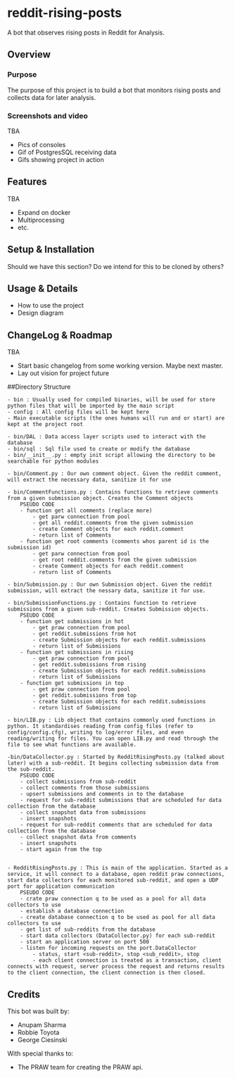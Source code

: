 # reddit-rising-posts

A bot that observes rising posts in Reddit for Analysis.

## Overview

### Purpose

The purpose of this project is to build a bot that monitors rising posts and collects
data for later analysis. 

### Screenshots and video

TBA

- Pics of consoles
- Gif of PostgresSQL receiving data
- Gifs showing project in action

## Features

TBA

- Expand on docker
- Multiprocessing
- etc.

## Setup & Installation

Should we have this section? Do we intend for this to be cloned by others?

## Usage & Details

- How to use the project
- Design diagram

## ChangeLog & Roadmap

TBA

- Start basic changelog from some working version. Maybe next master.
- Lay out vision for project future

##Directory Structure

    - bin : Usually used for compiled binaries, will be used for store python files that will be imported by the main script
    - config : All config files will be kept here
    - Main executable scripts (the ones humans will run and or start) are kept at the project root

    - bin/DAL : Data access layer scripts used to interact with the database
    - bin/sql : Sql file used to create or modify the database
    - bin/__init__.py : empty init script allowing the directory to be searchable for python modules

    - bin/Comment.py : Our own comment object. Given the reddit comment, will extract the necessary data, sanitize it for use

    - bin/CommentFunctions.py : Contains functions to retrieve comments from a given submission object. Creates the Comment objects
        PSEUDO CODE
        - function get all comments (replace more)
            - get parw connection from pool
            - get all reddit.comments from the given submission
            - create Comment objects for each reddit.comment
            - return list of Comments
        - function get root comments (comments whos parent id is the submission id)
            - get parw connection from pool
            - get root reddit.comments from the given submission
            - create Comment objects for each reddit.comment
            - return list of Comments

    - bin/Submission.py : Our own Submission object. Given the reddit submission, will extract the nessary data, sanitize it for use.

    - bin/SubmissionFunctions.py : Contains function to retrieve submissions from a given sub-reddit. Creates Submission objects.
        PSEUDO CODE
        - function get submissions in hot
            - get praw connection from pool
            - get reddit.submissions from hot
            - create Submission objects for each reddit.submissions
            - return list of Submissions
        - function get submissions in rising
            - get praw connection from pool
            - get reddit.submissions from rising
            - create Submission objects for each reddit.submissions
            - return list of Submissions
        - function get submissions in top
            - get praw connection from pool
            - get reddit.submissions from top
            - create Submission objects for each reddit.submissions
            - return list of Submissions

    - bin/LIB.py : Lib object that contains commonly used functions in python. It standardises reading from config files (refer to config/config.cfg), writing to log/error files, and even reading/writing for files. You can open LIB.py and read through the file to see what functions are available.

    -bin/DataCollector.py : Started by RedditRisingPosts.py (talked about later) with a sub-reddit. It begins collecting submission data from the sub-reddit.
        PSEUDO CODE
        - collect submissions from sub-reddit
        - collect comments from those submissions
        - upsert submissions and comments in to the database
        - request for sub-reddit submissions that are scheduled for data collection from the database
        - collect snapshot data from submissions
        - insert snapshots
        - request for sub-reddit comments that are scheduled for data collection from the database
        - collect snapshot data from comments
        - insert snapshots
        - start again from the top


    - RedditRisingPosts.py : This is main of the application. Started as a service, it will connect to a database, open reddit praw connections, start data collectors for each monitored sub-reddit, and open a UDP port for application communication
        PSEUDO CODE
        - crate praw connection q to be used as a pool for all data collectors to use
        - establish a database connection
        - create database connection q to be used as pool for all data collectors to use
        - get list of sub-reddits from the database
        - start data collectors (DataCollector.py) for each sub-reddit
        - start an application server on port 500
        - listen for incoming requests on the port.DataCollector
            - status, start <sub-reddit>, stop <sub_reddit>, stop
            - each client connection is treated as a transaction, client connects with request, server process the request and returns results to the client connection, the client connection is then closed.
            
## Credits

This bot was built by: 
- Anupam Sharma
- Robbie Toyota
- George Ciesinski  

With special thanks to: 
- The PRAW team for creating the PRAW api. 